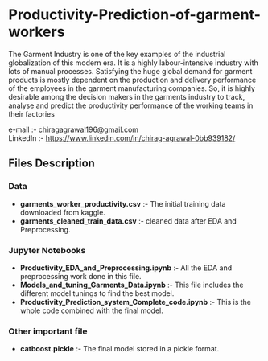 # Productivity-Prediction-of-garment-workers

The Garment Industry is one of the key examples of the industrial globalization of this modern era. It is a highly labour-intensive industry with lots of manual processes. Satisfying the huge global demand for garment products is mostly dependent on the production and delivery performance of the employees in the garment manufacturing companies. So, it is highly desirable among the decision makers in the garments industry to track, analyse and predict the productivity performance of the working teams in their factories

e-mail :- chiragagrawal196@gmail.com <br>
LinkedIn :- https://www.linkedin.com/in/chirag-agrawal-0bb939182/ <br>

## Files Description
### Data
- <strong>garments_worker_productivity.csv</strong> :- The initial training data downloaded from kaggle. <br>
- <strong>garments_cleaned_train_data.csv</strong>  :- cleaned data after EDA and Preprocessing. <br>

### Jupyter Notebooks
- <strong>Productivity_EDA_and_Preprocessing.ipynb</strong>           :- All the EDA and preprocessing work done in this file. <br>
- <strong>Models_and_tuning_Garments_Data.ipynb</strong>              :- This file includes the different model tunings to find the best model.<br>
- <strong>Productivity_Prediction_system_Complete_code.ipynb</strong> :- This is the whole code combined with the final model.<br>

### Other important file
- <strong>catboost.pickle</strong> :- The final model stored in a pickle format.<br>

